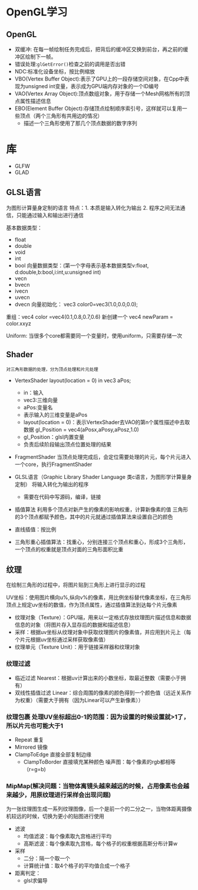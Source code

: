 # OpenGL学习
## OpenGL
- 双缓冲: 在每一帧绘制任务完成后，把背后的缓冲区交换到前台，再之前的缓冲区绘制下一帧。
- 错误处理:`glGetError()`检查之前的调用是否出错
- NDC:标准化设备坐标，按比例缩放
- VBO(Vertex Buffer Object):表示了GPU上的一段存储空间对象，在Cpp中表现为unsigned int变量，表示成为GPU端内存对象的一个ID编号
- VAO(Vertex Array Object):顶点数组对象，用于存储一个Mesh网格所有的顶点属性描述信息
- EBO(Element Buffer Object):存储顶点绘制顺序索引号，这样就可以复用一些顶点（两个三角形有共用边的情况）
  - 描述一个三角形使用了那几个顶点数据的数字序列
# 库
- GLFW
- GLAD
## GLSL语言
为图形计算量身定制的语言
特点：1. 本质是输入转化为输出 2. 程序之间无法通信，只能通过输入和输出进行通信

基本数据类型：
- float
- double
- void
- int
- bool
向量数据类型：(第一个字母表示基本数据类型v:float, d:double,b:bool,i:int,u:unsigned int)
- vecn
- bvecn
- ivecn
- uvecn
- dvecn
向量初始化： vec3 color0=vec3(1.0,0.0,0.0);

重组：vec4 color =vec4(0.1,0.8,0.7,0.6)  新创建一个 vec4 newParam = color.xxyz

Uniform: 当很多个core都需要同一个变量时，使用uniform，只需要存储一次


## Shader
`对三角形数据的处理，分为顶点处理和片元处理`
- VertexShader
  layout(location = 0) in vec3 aPos; 
    - in：输入 
    - vec3:三维向量 
    - aPos:变量名  
    - 表示输入的三维变量是aPos 
    - layout(location = 0)：表示VertexShader去VAO的第n个属性描述中去取数据
  gl_Position = vec4(aPosx,aPosy,aPosz,1.0)
    - gl_Position：glsl内置变量
    - 负责后续阶段输出顶点位置处理的结果
- FragmentShader
    当顶点处理完成后，会定位需要处理的片元，每个片元进入一个core，执行FragmentShader
- GLSL语言（Graphic Library Shader Language 类c语言，为图形学计算量身定制） 将输入转化为输出的程序
  - 需要在代码中写源码，编译，链接

- 插值算法
利用多个顶点对新产生的像素的影响权重，计算新像素的值
三角形的3个顶点都赋予颜色，其中的片元就通过插值算法来设置自己的颜色
- 直线插值：按比例
- 三角形重心插值算法：找重心，分别连接三个顶点和重心，形成3个三角形，一个顶点的权重就是顶点对面的三角形面积比重

## 纹理
  在绘制三角形的过程中，将图片贴到三角形上进行显示的过程

  UV坐标：使用图片横向u%,纵向v%的像素，用比例坐标替代像素坐标，在三角形顶点上规定uv坐标的数值，作为顶点属性，通过插值算法到达每个片元像素
  
  - 纹理对象（Texture）：GPU端，用来以一定格式存放纹理图片描述信息和数据信息的对象（将图片存入显存后的数据和描述信息）
  - 采样：根据uv坐标从纹理对象中获取纹理图片的像素值，并应用到片元上（每个片元根据uv坐标通过采样获取像素值）
  - 纹理单元（Texture Unit）：用于链接采样器和纹理对象

### 纹理过滤
- 临近过滤 Nearest：根据uv计算出来的小数坐标，取最近整数（需要小于拥有）
- 双线性插值过滤 Linear：综合周围的像素的颜色得到一个颜色值（远近关系作为权重）（需要大于拥有（因为Linear可以产生新像素））
### 纹理包裹 处理UV坐标超出0-1的范围：因为设置的时候设置就>1了，所以片元也可能大于1
- Repeat 重复
- Mirrored 镜像
- ClampToEdge 直接全部复制边缘
  - ClampToBorder 直接填充某种颜色
  噪声图：每个像素的rgb都相等（r=g=b)
### MipMap(解决问题：当物体离镜头越来越远的时候，占用像素也会越来越少，用原纹理进行采样会出现问题)
为一张纹理图生成一系列纹理图像，后一个是前一个的二分之一，当物体距离摄像机较远的时候，切换为更小的贴图进行使用
- 滤波
  - 均值滤波：每个像素取九宫格进行平均
  - 高斯滤波：每个像素取九宫格，每个格子的权重根据高斯分布计算w
- 采样
  - 二分：隔一个取一个
  - 计算统计值：取4个格子的平均值合成一个格子
- 距离判定：
  - glsl求偏导